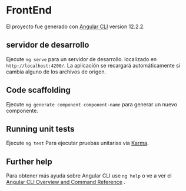 # FrontEnd

El proyecto fue generado con  [Angular CLI](https://github.com/angular/angular-cli) version 12.2.2.

## servidor de desarrollo

Ejecute `ng serve` para un servidor de desarrollo. localizado en  `http://localhost:4200/`. La aplicación se recargará automáticamente si cambia alguno de los archivos de origen.

## Code scaffolding

Ejecute `ng generate component component-name` para generar un nuevo componente. 


## Running unit tests

Ejecute `ng test` Para ejecutar pruebas unitarias via [Karma](https://karma-runner.github.io).


## Further help


Para obtener más ayuda sobre Angular CLI use `ng help` o ve a ver el [Angular CLI Overview and Command Reference](https://angular.io/cli) .
